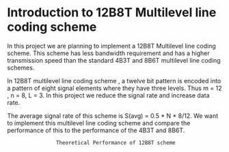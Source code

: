 # Introduction to 12B8T Multilevel line coding scheme

In this project we are planning to implement a 12B8T Multilevel line coding scheme. This scheme has less bandwidth requirement and has a higher transmission speed than the standard 4B3T and 8B6T multilevel line coding schemes.

In 12B8T multilevel line coding scheme , a twelve bit pattern is encoded into a pattern of eight signal elements where they have three levels. Thus m = 12 , n = 8, L = 3. In this project we reduce the signal rate and increase data rate. 

The average signal rate of this scheme is S(avg) = 0.5 *  N  *  8/12. We want to implement this multilevel line coding scheme and compare the performance of this to the performance of the 4B3T and 8B6T.


					Theoretical Performance of 12B8T scheme